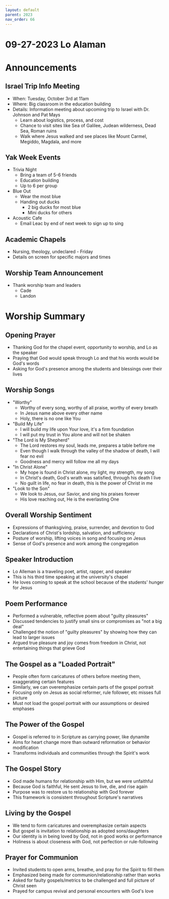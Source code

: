 ```yaml
---
layout: default
parent: 2023
nav_order: 66
---
```


# 09-27-2023 Lo Alaman



# Announcements

## Israel Trip Info Meeting
- When: Tuesday, October 3rd at 11am  
- Where: Big classroom in the education building
- Details: Information meeting about upcoming trip to Israel with Dr. Johnson and Pat Mays
    - Learn about logistics, process, and cost
    - Chance to visit sites like Sea of Galilee, Judean wilderness, Dead Sea, Roman ruins
    - Walk where Jesus walked and see places like Mount Carmel, Megiddo, Magdala, and more

## Yak Week Events
- Trivia Night
    - Bring a team of 5-6 friends
    - Education building
    - Up to 6 per group
- Blue Out
    - Wear the most blue
    - Handing out ducks
        - 2 big ducks for most blue
        - Mini ducks for others
- Acoustic Cafe
    - Email Leac by end of next week to sign up to sing
    
## Academic Chapels
- Nursing, theology, undeclared - Friday
- Details on screen for specific majors and times

## Worship Team Announcement
- Thank worship team and leaders
    - Cade
    - Landon


# Worship Summary

## Opening Prayer
- Thanking God for the chapel event, opportunity to worship, and Lo as the speaker
- Praying that God would speak through Lo and that his words would be God's words
- Asking for God's presence among the students and blessings over their lives

## Worship Songs 
- "Worthy" 
    - Worthy of every song, worthy of all praise, worthy of every breath
    - In Jesus name above every other name
    - Holy, there is no one like You  
- "Build My Life"
    - I will build my life upon Your love, it's a firm foundation
    - I will put my trust in You alone and will not be shaken
- "The Lord is My Shepherd" 
    - The Lord restores my soul, leads me, prepares a table before me
    - Even though I walk through the valley of the shadow of death, I will fear no evil
    - Goodness and mercy will follow me all my days
- "In Christ Alone" 
    - My hope is found in Christ alone, my light, my strength, my song
    - In Christ's death, God's wrath was satisfied, through his death I live
    - No guilt in life, no fear in death, this is the power of Christ in me
- "Look to the Son"
    - We look to Jesus, our Savior, and sing his praises forever
    - His love reaching out, He is the everlasting One

## Overall Worship Sentiment
- Expressions of thanksgiving, praise, surrender, and devotion to God
- Declarations of Christ's lordship, salvation, and sufficiency
- Posture of worship, lifting voices in song and focusing on Jesus
- Sense of God's presence and work among the congregation


## Speaker Introduction
- Lo Alleman is a traveling poet, artist, rapper, and speaker
- This is his third time speaking at the university's chapel 
- He loves coming to speak at the school because of the students' hunger for Jesus 

## Poem Performance
- Performed a vulnerable, reflective poem about "guilty pleasures"
- Discussed tendencies to justify small sins or compromises as "not a big deal"
- Challenged the notion of "guilty pleasures" by showing how they can lead to larger issues
- Argued true pleasure and joy comes from freedom in Christ, not entertaining things that grieve God

## The Gospel as a "Loaded Portrait"
- People often form caricatures of others before meeting them, exaggerating certain features
- Similarly, we can overemphasize certain parts of the gospel portrait 
- Focusing only on Jesus as social reformer, rule follower, etc misses full picture
- Must not load the gospel portrait with our assumptions or desired emphases

## The Power of the Gospel
- Gospel is referred to in Scripture as carrying power, like dynamite
- Aims for heart change more than outward reformation or behavior modification
- Transforms individuals and communities through the Spirit's work

## The Gospel Story 
- God made humans for relationship with Him, but we were unfaithful 
- Because God is faithful, He sent Jesus to live, die, and rise again
- Purpose was to restore us to relationship with God forever
- This framework is consistent throughout Scripture's narratives

## Living by the Gospel
- We tend to form caricatures and overemphasize certain aspects
- But gospel is invitation to relationship as adopted sons/daughters
- Our identity is in being loved by God, not in good works or performance
- Holiness is about closeness with God, not perfection or rule-following

## Prayer for Communion 
- Invited students to open arms, breathe, and pray for the Spirit to fill them
- Emphasized being made for communion/relationship rather than works
- Asked for faulty gospels/metrics to be challenged and full picture of Christ seen
- Prayed for campus revival and personal encounters with God's love